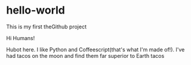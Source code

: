 # hello-world
This is my first theGithub project

Hi Humans!

Hubot here. I like Python and Coffeescript(that's what I'm made of!).
I've had tacos on the moon and find them far superior to Earth tacos
